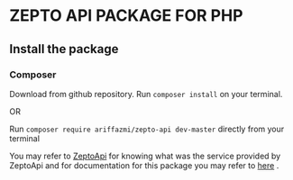 # ZEPTO API PACKAGE FOR PHP


## Install the package

### Composer
Download from github repository.
Run `composer install` on your terminal.

OR

Run `composer require ariffazmi/zepto-api dev-master` directly from your terminal

You may refer to [ZeptoApi](https://zeptoapi.com/) for knowing what was the service provided by ZeptoApi and for documentation for this package you may refer to [here](http://easy-sell.co/project/zeptoPackageDocs/) .
